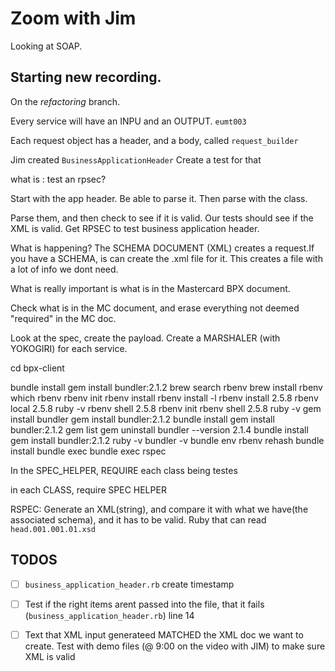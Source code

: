 # Zoom with Jim

Looking  at SOAP.

## Starting new recording.

On the *refactoring* branch.

Every service will have an INPU and an OUTPUT.
`eumt003`

Each request object has a header, and a body, called `request_builder`

Jim created `BusinessApplicationHeader`
Create a test for that

what is :
test an rpsec?


Start with the app header. Be able to parse it. Then parse with the class.

Parse them, and then check to see if it is valid.
Our tests should see if the XML is valid.
Get RPSEC to test business application header.


What is happening?
The SCHEMA DOCUMENT (XML) creates a request.If you have a SCHEMA, is can create the .xml file for it.
This creates a file with a lot of info we dont need.

What is really important is what is in the Mastercard BPX document.

Check what is in the MC document, and erase everything not deemed "required" in the MC doc.

Look at the spec, create the payload.
Create a MARSHALER (with YOKOGIRI) for each service.

cd bpx-client


 bundle install
 gem install bundler:2.1.2
 brew search rbenv
 brew install rbenv
 which rbenv
 rbenv init
 rbenv install
 rbenv install -l
 rbenv install 2.5.8
 rbenv local 2.5.8
 ruby -v
 rbenv shell 2.5.8
 rbenv init
 rbenv shell 2.5.8
 ruby -v
 gem install bundler
 gem install bundler:2.1.2
 bundle install
 gem install bundler:2.1.2
 gem list
 gem uninstall bundler --version 2.1.4
 bundle install
 gem install bundler:2.1.2
 ruby -v
 bundler -v
 bundle env
 rbenv rehash
 bundle install
 bundle exec
 bundle exec rspec



In the SPEC_HELPER, REQUIRE each class being testes

in each CLASS, require SPEC HELPER

RSPEC: Generate an XML(string), and compare it with what we have(the associated schema), and it has to be valid.
Ruby that can read `head.001.001.01.xsd`
## TODOS

- [ ] `business_application_header.rb` create timestamp
- [ ] Test if the right items arent passed into the file, that it fails (`business_application_header.rb`) line 14
- [ ] Text that XML input generateed MATCHED the XML doc we want to create. Test with demo files (@ 9:00 on the video with JIM) to make sure XML is valid

